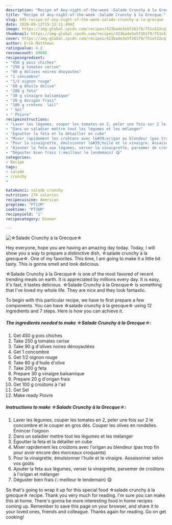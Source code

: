 ```yaml
---
description: "Recipe of Any-night-of-the-week ☆Salade Crunchy à la Grecque☆"
title: "Recipe of Any-night-of-the-week ☆Salade Crunchy à la Grecque☆"
slug: 695-recipe-of-any-night-of-the-week-salade-crunchy-a-la-grecque
date: 2020-09-12T15:13:11.494Z
image: https://img-global.cpcdn.com/recipes/423ba4e3a5f261f9/751x532cq70/☆salade-crunchy-a-la-grecque☆-photo-principale-de-la-recette.jpg
thumbnail: https://img-global.cpcdn.com/recipes/423ba4e3a5f261f9/751x532cq70/☆salade-crunchy-a-la-grecque☆-photo-principale-de-la-recette.jpg
cover: https://img-global.cpcdn.com/recipes/423ba4e3a5f261f9/751x532cq70/☆salade-crunchy-a-la-grecque☆-photo-principale-de-la-recette.jpg
author: Erik Matthews
ratingvalue: 4.2
reviewcount: 49606
recipeingredient:
- "450 g pois chiches"
- "250 g tomates cerise"
- "90 g dolives noires dnoyautes"
- "1 concombre"
- "1/2 oignon rouge"
- "60 g dhuile dolive"
- "200 g feta"
- "30 g vinaigre balsamique"
- "20 g dorigan frais"
- "100 g crotons  lail"
- " Sel"
- " Poivre"
recipeinstructions:
- "Laver les légumes, couper les tomates en 2, peler une fois sur 2 le concombre et le couper en gros dés. Couper les olives en rondelles. Émincer l&#39;oignon"
- "Dans un saladier mettre tout les légumes et les mélanger"
- "Égoutter la feta et la détailler en cube"
- "Mixer rapidement les croûtons avec l&#39;origan au blendeur (pas trop fin pour avoir encore des morceaux croquants)"
- "Pour la vinaigrette, émulsionner l&#39;huile et le vinaigre. Assaisonner selon vos goûts"
- "Ajouter la feta aux légumes, verser la vinaigrette, parsemer de croûtons à l&#39;origan et mélanger"
- "Déguster bien frais (💡meilleur le lendemain) 😋"
categories:
- Recipe
tags:
- salade
- crunchy
- 

katakunci: salade crunchy  
nutrition: 274 calories
recipecuisine: American
preptime: "PT12M"
cooktime: "PT36M"
recipeyield: "1"
recipecategory: Dinner

---
```



![☆Salade Crunchy à la Grecque☆](https://img-global.cpcdn.com/recipes/423ba4e3a5f261f9/751x532cq70/☆salade-crunchy-a-la-grecque☆-photo-principale-de-la-recette.jpg)

Hey everyone, hope you are having an amazing day today. Today, I will show you a way to prepare a distinctive dish, ☆salade crunchy à la grecque☆. One of my favorites. This time, I am going to make it a little bit tasty. This is gonna smell and look delicious.



☆Salade Crunchy à la Grecque☆ is one of the most favored of recent trending meals on earth. It is appreciated by millions every day. It is easy, it's fast, it tastes delicious. ☆Salade Crunchy à la Grecque☆ is something that I've loved my whole life. They are nice and they look fantastic.


To begin with this particular recipe, we have to first prepare a few components. You can have ☆salade crunchy à la grecque☆ using 12 ingredients and 7 steps. Here is how you can achieve it.

<!--inarticleads1-->

##### The ingredients needed to make ☆Salade Crunchy à la Grecque☆:

1. Get 450 g pois chiches
1. Take 250 g tomates cerise
1. Take 90 g d&#39;olives noires dénoyautées
1. Get 1 concombre
1. Get 1/2 oignon rouge
1. Take 60 g d&#39;huile d&#39;olive
1. Take 200 g feta
1. Prepare 30 g vinaigre balsamique
1. Prepare 20 g d&#39;origan frais
1. Get 100 g croûtons à l&#39;ail
1. Get  Sel
1. Make ready  Poivre




<!--inarticleads2-->

##### Instructions to make ☆Salade Crunchy à la Grecque☆:

1. Laver les légumes, couper les tomates en 2, peler une fois sur 2 le concombre et le couper en gros dés. Couper les olives en rondelles. Émincer l&#39;oignon
1. Dans un saladier mettre tout les légumes et les mélanger
1. Égoutter la feta et la détailler en cube
1. Mixer rapidement les croûtons avec l&#39;origan au blendeur (pas trop fin pour avoir encore des morceaux croquants)
1. Pour la vinaigrette, émulsionner l&#39;huile et le vinaigre. Assaisonner selon vos goûts
1. Ajouter la feta aux légumes, verser la vinaigrette, parsemer de croûtons à l&#39;origan et mélanger
1. Déguster bien frais (💡meilleur le lendemain) 😋




So that's going to wrap it up for this special food ☆salade crunchy à la grecque☆ recipe. Thank you very much for reading. I'm sure you can make this at home. There's gonna be more interesting food in home recipes coming up. Remember to save this page on your browser, and share it to your loved ones, friends and colleague. Thanks again for reading. Go on get cooking!
